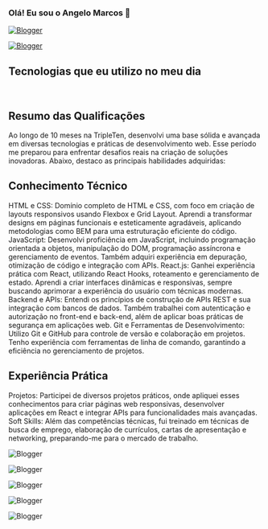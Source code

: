 ### Olá! Eu sou o Angelo Marcos 👋

[![Blogger](https://img.shields.io/website-up-down-green-red/http/monip.org.svg)](https://angelomarcos.github.io/Portifolio/)



[![Blogger](https://img.shields.io/badge/LinkedIn-0077B5?style=for-the-badge&logo=linkedin&logoColor=white)](https://www.linkedin.com/in/angelo-marcos-116122181/)




## Tecnologias que eu utilizo no meu dia


<div style="display: inline_block"><br/>
    <img align="center" alt>

</div>

## Resumo das Qualificações

Ao longo de 10 meses na TripleTen, desenvolvi uma base sólida e avançada em diversas tecnologias e práticas de desenvolvimento web. Esse período me preparou para enfrentar desafios reais na criação de soluções inovadoras. Abaixo, destaco as principais habilidades adquiridas:
<h2>Conhecimento Técnico</h2>
    HTML e CSS: Domínio completo de HTML e CSS, com foco em criação de layouts responsivos usando Flexbox e Grid Layout. Aprendi a transformar designs em páginas funcionais e esteticamente agradáveis, aplicando metodologias como BEM 
    para uma estruturação eficiente do código.
    JavaScript: Desenvolvi proficiência em JavaScript, incluindo programação orientada a objetos, manipulação do DOM, programação assíncrona e gerenciamento de eventos. Também adquiri experiência em depuração, otimização de código e integração com APIs.
    React.js: Ganhei experiência prática com React, utilizando React Hooks, roteamento e gerenciamento de estado. Aprendi a criar interfaces dinâmicas e responsivas, sempre buscando aprimorar a experiência do usuário com técnicas modernas.
    Backend e APIs: Entendi os princípios de construção de APIs REST e sua integração com bancos de dados. Também trabalhei com autenticação e autorização no front-end e back-end, além de aplicar boas práticas de segurança em aplicações web.
    Git e Ferramentas de Desenvolvimento: Utilizo Git e GitHub para controle de versão e colaboração em projetos. Tenho experiência com ferramentas de linha de comando, garantindo a eficiência no gerenciamento de projetos.
    <h2>Experiência Prática</h2>
    Projetos: Participei de diversos projetos práticos, onde apliquei esses conhecimentos para criar páginas web responsivas, desenvolver aplicações em React e integrar APIs para funcionalidades mais avançadas.
    Soft Skills: Além das competências técnicas, fui treinado em técnicas de busca de emprego, elaboração de currículos, cartas de apresentação e networking, preparando-me para o mercado de trabalho.



![Blogger](https://img.shields.io/badge/HTML-239120?style=for-the-badge&logo=html5&logoColor=white)



![Blogger](https://img.shields.io/badge/CSS-239120?&style=for-the-badge&logo=css3&logoColor=whit)


![Blogger](https://img.shields.io/badge/JavaScript-F7DF1E?style=for-the-badge&logo=javascript&logoColor=black)


![Blogger](https://img.shields.io/badge/Node.js-43853D?style=for-the-badge&logo=node.js&logoColor=white)


![Blogger](https://img.shields.io/badge/MySQL-00000F?style=for-the-badge&logo=mysql&logoColor=white)
